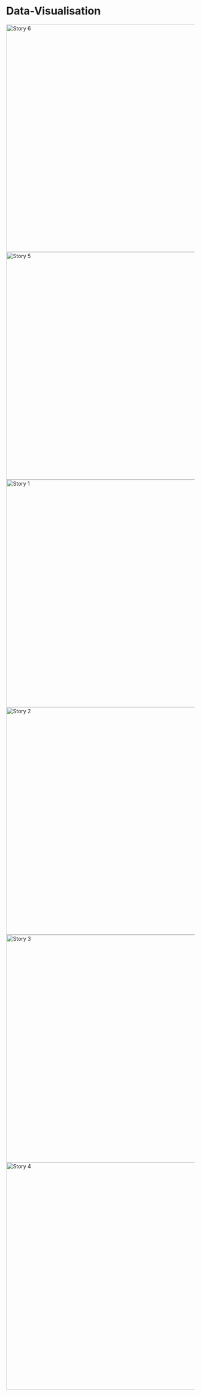 # Data-Visualisation

<img width="608" alt="Story 6" src="https://user-images.githubusercontent.com/15364490/98141510-9c4f6300-1ebe-11eb-93ac-5b6d450ddba2.png">
<img width="608" alt="Story 5" src="https://user-images.githubusercontent.com/15364490/98141796-f6502880-1ebe-11eb-85a8-ea24a7942b03.png">
<img width="608" alt="Story 1" src="https://user-images.githubusercontent.com/15364490/98141808-f8b28280-1ebe-11eb-801d-59587d6c45d2.png">
<img width="608" alt="Story 2" src="https://user-images.githubusercontent.com/15364490/98141823-fbad7300-1ebe-11eb-89b9-7fb42fb58f7d.png">
<img width="608" alt="Story 3" src="https://user-images.githubusercontent.com/15364490/98141833-fcdea000-1ebe-11eb-8492-4d16349c6f6e.png">
<img width="608" alt="Story 4" src="https://user-images.githubusercontent.com/15364490/98141839-fe0fcd00-1ebe-11eb-8e3a-c8fa1e0cfc2f.png">
